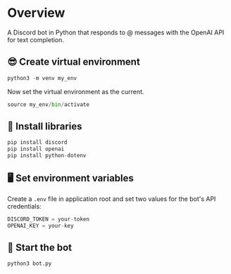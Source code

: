 # Overview

A Discord bot in Python that responds to @ messages with the OpenAI API for text completion.

## 😎 Create virtual environment

```python
python3 -m venv my_env
```

Now set the virtual environment as the current.

```python
source my_env/bin/activate
```

## 💾 Install libraries

```python
pip install discord
pip install openai
pip install python-dotenv
```

## 🖥️ Set environment variables

Create a `.env` file in application root and set two values for the bot's API credentials:

```python
DISCORD_TOKEN = your-token
OPENAI_KEY = your-key
```

## 🚀 Start the bot

```python
python3 bot.py
```